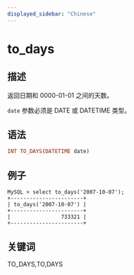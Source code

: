 ```yaml
---
displayed_sidebar: "Chinese"
---
```


# to_days

## 描述

返回日期和 0000-01-01 之间的天数。

`date` 参数必须是 DATE 或 DATETIME 类型。

## 语法

```Haskell
INT TO_DAYS(DATETIME date)
```

## 例子

```Plain Text
MySQL > select to_days('2007-10-07');
+-----------------------+
| to_days('2007-10-07') |
+-----------------------+
|                733321 |
+-----------------------+
```

## 关键词

TO_DAYS,TO,DAYS